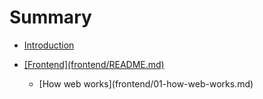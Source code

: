 # Summary

* [Introduction](README.md)

* [\[Frontend\]\(frontend/README.md\)](frontendfrontendreadmemd.md)
  * \[How web works\]\(frontend/01-how-web-works.md\)





